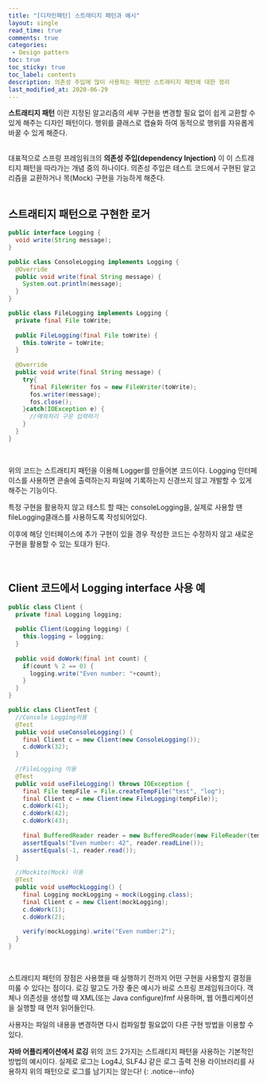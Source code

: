 ```yaml
---
title: "[디자인패턴] 스트래티지 패턴과 예시"
layout: single    
read_time: true    
comments: true   
categories: 
 - Design pattern  
toc: true    
toc_sticky: true    
toc_label: contents    
description: 의존성 주입에 많이 사용하는 패턴인 스트래티지 패턴에 대한 정리
last_modified_at: 2020-06-29   
---   
```


**스트래티지 패턴** 이란 지정된 알고리즘의 세부 구현을 변경할 필요 없이 쉽게 교환할 수 있게 
해주는 디자인 패턴이다. 행위를 클래스로 캡슐화 하여 동적으로 행위를 자유롭게 바꿀 수 있게 해준다. 
<br>
<br>

대표적으로 스프링 프레임워크의 **의존성 주입(dependency Injection)** 이 이 스트래티지 패턴을 
따라가는 개념 중의 하나이다. 의존성 주입은 테스트 코드에서 구현된 알고리즘을 교환하거나 목(Mock) 
구현을 가능하게 해준다. 
<br>
<br>

## 스트래티지 패턴으로 구현한 로거

```java
public interface Logging {
  void write(String message);
}

public class ConsoleLogging implements Logging {
  @Override
  public void write(final String message) {
    System.out.println(message);
  }
}

public class FileLogging implements Logging {
  private final File toWrite;
  
  public FileLogging(final File toWrite) {
    this.toWrite = toWrite;
  }
  
  @Override
  public void write(final String message) {
    try{
      final FileWriter fos = new FileWriter(toWrite);
      fos.writer(message);
      fos.close();
    }catch(IOException e) {
      //예외처리 구문 입력하기
    }
  }
}
```
<br>

위의 코드는 스트래티지 패턴을 이용해 Logger를 만들어본 코드이다. 
Logging 인터페이스를 사용하면 콘솔에 출력하는지 파일에 기록하는지 신경쓰지 않고 
개발할 수 있게 해주는 기능이다.
<br>

특정 구현을 활용하지 않고 테스트 할 때는 consoleLogging을, 실제로 사용할 땐 fileLogging클래스를 
사용하도록 작성되어있다. 
<br>

이후에 해당 인터페이스에 추가 구현이 있을 경우 작성한 코드는 수정하지 않고 새로운 구현을 활용할 수 있는 
토대가 된다. 
<br>
<br>
<br>

## Client 코드에서 Logging interface 사용 예

```java
public class Client {
  private final Logging logging;
  
  public Client(Logging logging) {
    this.logging = logging;
  }
  
  public void doWork(final int count) {
    if(count % 2 == 0) {
      logging.write("Even number: "+count);
    }
  }
}

public class ClientTest {
  //Console Logging이용
  @Test
  public void useConsoleLogging() {
    final Client c = new Client(new ConsoleLogging());
    c.doWork(32);
  }
  
  //FileLogging 이용
  @Test
  public void useFileLogging() throws IOException {
    final File tempFile = File.createTempFile("test", "log");
    final Client c = new Client(new FileLogging(tempFile));
    c.doWork(41);
    c.doWork(42);
    c.doWork(43);
    
    final BufferedReader reader = new BufferedReader(new FileReader(tempFile));
    assertEquals("Even number: 42", reader.readLine());
    assertEquals(-1, reader.read());
  }
  
  //Mockito(Mock) 이용
  @Test
  public void useMockLogging() {
    final Logging mockLogging = mock(Logging.class);
    final Client c = new Client(mockLogging);
    c.doWork(1);
    c.doWork(2);
    
    verify(mockLogging).write("Even number:2");
  }
}
```
<br>

스트래티지 패턴의 장점은 사용했을 때 실행하기 전까지 어떤 구현을 사용할지 결정을 미룰 수 있다는 점이다. 
로깅 말고도 가장 좋은 예시가 바로 스프링 프레임워크이다. 객체나 의존성을 생성할 때 XML(또는 Java configure)fmf 
사용하며, 웹 어플리케이션을 실행할 때 먼저 읽어들인다. 
<br>

사용자는 파일의 내용을 변경하면 다시 컴파일할 필요없이 다른 구현 방법을 이용할 수 있다. 
<br>

**자바 어플리케이션에서 로깅** 위의 코드 2가지는 스트래티지 패턴을 사용하는 기본적인 방법의 예시이다. 
실제로 로그는 Log4J, SLF4J 같은 로그 출력 전용 라이브러리를 사용하지 위의 패턴으로 로그를 남기지는 않는다!
{: .notice--info}
<br>
<br>
<br>
<br>




























